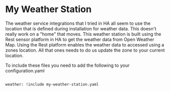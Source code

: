 # **My Weather Station**

The weather service integrations that I tried in HA all seem to use the location that is defined during installation for weather data. This doesn't really work on a "home" that moves. This weather station is built using the Rest sensor platform in HA to get the weather data from Open Weather Map. Using the Rest platform enables the weather data to accessed using a zones location. All that ones needs to do us update the zone to your current location.

To include these files you need to add the following to your configuration.yaml
```

weather: !include my-weather-station.yaml

```
